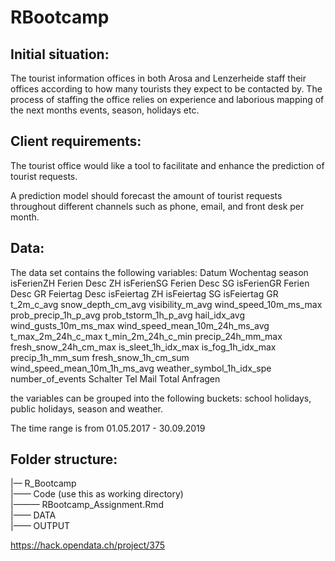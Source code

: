 # RBootcamp

## Initial situation:

The tourist information offices in both Arosa and Lenzerheide staff their offices according to how many tourists they expect to be contacted by. The process of staffing the office relies on experience and laborious mapping of the next months events, season, holidays etc.

## Client requirements:

The tourist office would like a tool to facilitate and enhance the prediction of tourist requests.

A prediction model should forecast the amount of tourist requests throughout different channels such as phone, email, and front desk per month. 

## Data: 

The data set contains the following variables:
Datum	Wochentag	season	isFerienZH	Ferien Desc ZH	isFerienSG	Ferien Desc SG	isFerienGR	Ferien Desc GR	Feiertag Desc	isFeiertag ZH	isFeiertag SG	isFeiertag GR	t_2m_c_avg	snow_depth_cm_avg	visibility_m_avg	wind_speed_10m_ms_max	prob_precip_1h_p_avg	prob_tstorm_1h_p_avg	hail_idx_avg	wind_gusts_10m_ms_max	wind_speed_mean_10m_24h_ms_avg	t_max_2m_24h_c_max	t_min_2m_24h_c_min	precip_24h_mm_max	fresh_snow_24h_cm_max	is_sleet_1h_idx_max	is_fog_1h_idx_max	precip_1h_mm_sum	fresh_snow_1h_cm_sum	wind_speed_mean_10m_1h_ms_avg	weather_symbol_1h_idx_spe	number_of_events	Schalter	Tel	Mail	Total Anfragen

the variables can be grouped into the following buckets: school holidays, public holidays, season and weather. 

The time range is from 01.05.2017 - 30.09.2019

## Folder structure:

|— R_Bootcamp <br />
|—— Code (use this as working directory) <br />
|——— RBootcamp_Assignment.Rmd <br />
|—— DATA <br />
|—— OUTPUT <br />

 
 
https://hack.opendata.ch/project/375
